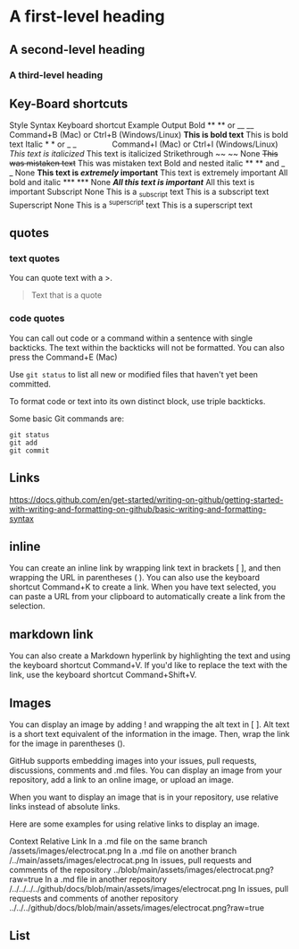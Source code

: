 # A first-level heading
## A second-level heading
### A third-level heading

## Key-Board shortcuts
Style	Syntax	Keyboard shortcut	Example	Output
Bold	** ** or __ __	Command+B (Mac) or Ctrl+B (Windows/Linux)	**This is bold text**	This is bold text
Italic	* * or _ _     	Command+I (Mac) or Ctrl+I (Windows/Linux)	_This text is italicized_	This text is italicized
Strikethrough	~~ ~~	None	~~This was mistaken text~~	This was mistaken text
Bold and nested italic	** ** and _ _	None	**This text is _extremely_ important**	This text is extremely important
All bold and italic	*** ***	None	***All this text is important***	All this text is important
Subscript	<sub> </sub>	None	This is a <sub>subscript</sub> text	This is a subscript text
Superscript	<sup> </sup>	None	This is a <sup>superscript</sup> text	This is a superscript text


## quotes

### text quotes
You can quote text with a >.
> Text that is a quote

### code quotes
You can call out code or a command within a sentence with single backticks. The text within the backticks will not be formatted. You can also press the Command+E (Mac)

Use `git status` to list all new or modified files that haven't yet been committed.

To format code or text into its own distinct block, use triple backticks.

Some basic Git commands are:
```
git status
git add
git commit
```

## Links
https://docs.github.com/en/get-started/writing-on-github/getting-started-with-writing-and-formatting-on-github/basic-writing-and-formatting-syntax
## inline
You can create an inline link by wrapping link text in brackets [ ], and then wrapping the URL in parentheses ( ). You can also use the keyboard shortcut Command+K to create a link. When you have text selected, you can paste a URL from your clipboard to automatically create a link from the selection.

## markdown link
You can also create a Markdown hyperlink by highlighting the text and using the keyboard shortcut Command+V. If you'd like to replace the text with the link, use the keyboard shortcut Command+Shift+V.

## Images
You can display an image by adding ! and wrapping the alt text in [ ]. Alt text is a short text equivalent of the information in the image. Then, wrap the link for the image in parentheses ().

GitHub supports embedding images into your issues, pull requests, discussions, comments and .md files. You can display an image from your repository, add a link to an online image, or upload an image. 

When you want to display an image that is in your repository, use relative links instead of absolute links.

Here are some examples for using relative links to display an image.

Context	Relative Link
In a .md file on the same branch	/assets/images/electrocat.png
In a .md file on another branch	/../main/assets/images/electrocat.png
In issues, pull requests and comments of the repository	../blob/main/assets/images/electrocat.png?raw=true
In a .md file in another repository	/../../../../github/docs/blob/main/assets/images/electrocat.png
In issues, pull requests and comments of another repository	../../../github/docs/blob/main/assets/images/electrocat.png?raw=true

## List
